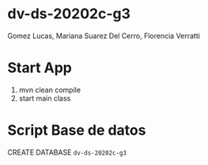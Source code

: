 # dv-ds-20202c-g3

Gomez Lucas, Mariana Suarez Del Cerro, Florencia Verratti

# Start App

1. mvn clean compile
2. start main class

# Script Base de datos

CREATE DATABASE `dv-ds-20202c-g3`

